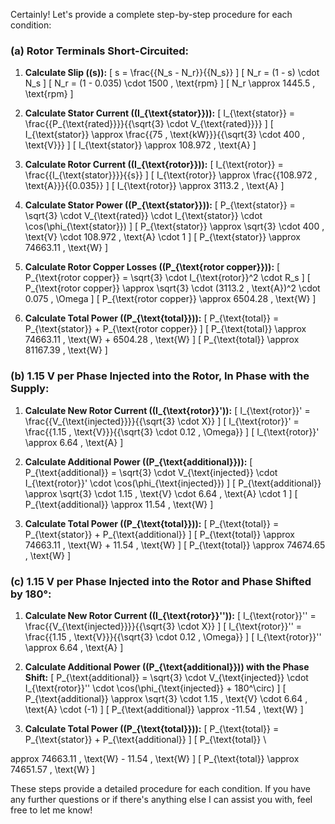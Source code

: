 Certainly! Let's provide a complete step-by-step procedure for each condition:

### (a) Rotor Terminals Short-Circuited:

1. **Calculate Slip (\(s\)):**
   \[ s = \frac{{N_s - N_r}}{{N_s}} \]
   \[ N_r = (1 - s) \cdot N_s \]
   \[ N_r = (1 - 0.035) \cdot 1500 \, \text{rpm} \]
   \[ N_r \approx 1445.5 \, \text{rpm} \]

2. **Calculate Stator Current (\(I_{\text{stator}}\)):**
   \[ I_{\text{stator}} = \frac{{P_{\text{rated}}}}{{\sqrt{3} \cdot V_{\text{rated}}}} \]
   \[ I_{\text{stator}} \approx \frac{{75 \, \text{kW}}}{{\sqrt{3} \cdot 400 \, \text{V}}} \]
   \[ I_{\text{stator}} \approx 108.972 \, \text{A} \]

3. **Calculate Rotor Current (\(I_{\text{rotor}}\)):**
   \[ I_{\text{rotor}} = \frac{{I_{\text{stator}}}}{{s}} \]
   \[ I_{\text{rotor}} \approx \frac{{108.972 \, \text{A}}}{{0.035}} \]
   \[ I_{\text{rotor}} \approx 3113.2 \, \text{A} \]

4. **Calculate Stator Power (\(P_{\text{stator}}\)):**
   \[ P_{\text{stator}} = \sqrt{3} \cdot V_{\text{rated}} \cdot I_{\text{stator}} \cdot \cos(\phi_{\text{stator}}) \]
   \[ P_{\text{stator}} \approx \sqrt{3} \cdot 400 \, \text{V} \cdot 108.972 \, \text{A} \cdot 1 \]
   \[ P_{\text{stator}} \approx 74663.11 \, \text{W} \]

5. **Calculate Rotor Copper Losses (\(P_{\text{rotor copper}}\)):**
   \[ P_{\text{rotor copper}} = \sqrt{3} \cdot I_{\text{rotor}}^2 \cdot R_s \]
   \[ P_{\text{rotor copper}} \approx \sqrt{3} \cdot (3113.2 \, \text{A})^2 \cdot 0.075 \, \Omega \]
   \[ P_{\text{rotor copper}} \approx 6504.28 \, \text{W} \]

6. **Calculate Total Power (\(P_{\text{total}})\):**
   \[ P_{\text{total}} = P_{\text{stator}} + P_{\text{rotor copper}} \]
   \[ P_{\text{total}} \approx 74663.11 \, \text{W} + 6504.28 \, \text{W} \]
   \[ P_{\text{total}} \approx 81167.39 \, \text{W} \]

### (b) 1.15 V per Phase Injected into the Rotor, In Phase with the Supply:

1. **Calculate New Rotor Current (\(I_{\text{rotor}}'\)):**
   \[ I_{\text{rotor}}' = \frac{{V_{\text{injected}}}}{{\sqrt{3} \cdot X}} \]
   \[ I_{\text{rotor}}' = \frac{{1.15 \, \text{V}}}{{\sqrt{3} \cdot 0.12 \, \Omega}} \]
   \[ I_{\text{rotor}}' \approx 6.64 \, \text{A} \]

2. **Calculate Additional Power (\(P_{\text{additional}})\):**
   \[ P_{\text{additional}} = \sqrt{3} \cdot V_{\text{injected}} \cdot I_{\text{rotor}}' \cdot \cos(\phi_{\text{injected}}) \]
   \[ P_{\text{additional}} \approx \sqrt{3} \cdot 1.15 \, \text{V} \cdot 6.64 \, \text{A} \cdot 1 \]
   \[ P_{\text{additional}} \approx 11.54 \, \text{W} \]

3. **Calculate Total Power (\(P_{\text{total}})\):**
   \[ P_{\text{total}} = P_{\text{stator}} + P_{\text{additional}} \]
   \[ P_{\text{total}} \approx 74663.11 \, \text{W} + 11.54 \, \text{W} \]
   \[ P_{\text{total}} \approx 74674.65 \, \text{W} \]

### (c) 1.15 V per Phase Injected into the Rotor and Phase Shifted by 180°:

1. **Calculate New Rotor Current (\(I_{\text{rotor}}''\)):**
   \[ I_{\text{rotor}}'' = \frac{{V_{\text{injected}}}}{{\sqrt{3} \cdot X}} \]
   \[ I_{\text{rotor}}'' = \frac{{1.15 \, \text{V}}}{{\sqrt{3} \cdot 0.12 \, \Omega}} \]
   \[ I_{\text{rotor}}'' \approx 6.64 \, \text{A} \]

2. **Calculate Additional Power (\(P_{\text{additional}})\) with the Phase Shift:**
   \[ P_{\text{additional}} = \sqrt{3} \cdot V_{\text{injected}} \cdot I_{\text{rotor}}'' \cdot \cos(\phi_{\text{injected}} + 180^\circ) \]
   \[ P_{\text{additional}} \approx \sqrt{3} \cdot 1.15 \, \text{V} \cdot 6.64 \, \text{A} \cdot (-1) \]
   \[ P_{\text{additional}} \approx -11.54 \, \text{W} \]

3. **Calculate Total Power (\(P_{\text{total}})\):**
   \[ P_{\text{total}} = P_{\text{stator}} + P_{\text{additional}} \]
   \[ P_{\text{total}} \

approx 74663.11 \, \text{W} - 11.54 \, \text{W} \]
   \[ P_{\text{total}} \approx 74651.57 \, \text{W} \]

These steps provide a detailed procedure for each condition. If you have any further questions or if there's anything else I can assist you with, feel free to let me know!
